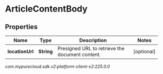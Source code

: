 # ArticleContentBody


## Properties

| Name | Type | Description | Notes |
| ------------ | ------------- | ------------- | ------------- |
| **locationUrl** | **String** | Presigned URL to retrieve the document content. |  [optional] |




_com.mypurecloud.sdk.v2:platform-client-v2:225.0.0_
